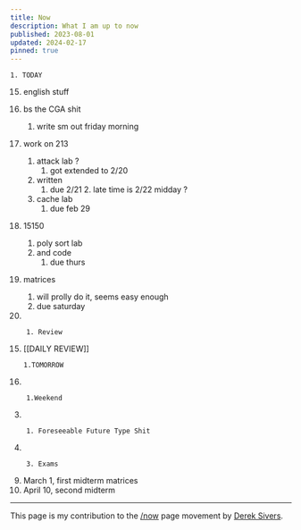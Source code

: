 ```yaml
---
title: Now
description: What I am up to now
published: 2023-08-01
updated: 2024-02-17
pinned: true
---
```


	1. TODAY 

15. english stuff
1. bs the CGA shit
    1. write sm out friday morning

16. work on 213
	1. attack lab ?
		1. got extended to 2/20 
	2. written 
		1. due 2/21
			2. late time is 2/22 midday ?
	3. cache lab
		1. due feb 29

17. 15150
	1. poly sort lab 
	2. and code
		1. due thurs 
18. matrices

	1. will prolly do it, seems easy enough
	2. due saturday
19. 

	
		1. Review
15. [[DAILY REVIEW]]

		1.TOMORROW
1. 

		1.Weekend
3. 

		1. Foreseeable Future Type Shit
4. 

		3. Exams
9. March 1, first midterm matrices
10. April 10, second midterm

---

This page is my contribution to the [/now](https://nownownow.com/) page movement by [Derek Sivers](https://sive.rs/nowff).

